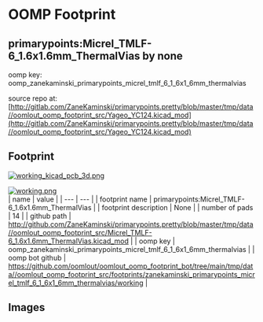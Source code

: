 # OOMP Footprint  
## primarypoints:Micrel_TMLF-6_1.6x1.6mm_ThermalVias  by none  
  
oomp key: oomp_zanekaminski_primarypoints_micrel_tmlf_6_1_6x1_6mm_thermalvias  
  
source repo at: [http://gitlab.com/ZaneKaminski/primarypoints.pretty/blob/master/tmp/data//oomlout_oomp_footprint_src/Yageo_YC124.kicad_mod](http://gitlab.com/ZaneKaminski/primarypoints.pretty/blob/master/tmp/data//oomlout_oomp_footprint_src/Yageo_YC124.kicad_mod)  
## Footprint  
  
[![working_kicad_pcb_3d.png](working_kicad_pcb_3d_600.png)](working_kicad_pcb_3d.png)  
  
[![working.png](working_600.png)](working.png)  
| name | value | 
| --- | --- | 
| footprint name | primarypoints:Micrel_TMLF-6_1.6x1.6mm_ThermalVias | 
| footprint description | None | 
| number of pads | 14 | 
| github path | http://github.com/ZaneKaminski/primarypoints.pretty/blob/master/tmp/data//oomlout_oomp_footprint_src/Micrel_TMLF-6_1.6x1.6mm_ThermalVias.kicad_mod | 
| oomp key | oomp_zanekaminski_primarypoints_micrel_tmlf_6_1_6x1_6mm_thermalvias | 
| oomp bot github | https://github.com/oomlout/oomlout_oomp_footprint_bot/tree/main/tmp/data//oomlout_oomp_footprint_src/footprints/zanekaminski_primarypoints_micrel_tmlf_6_1_6x1_6mm_thermalvias/working | 
## Images  
